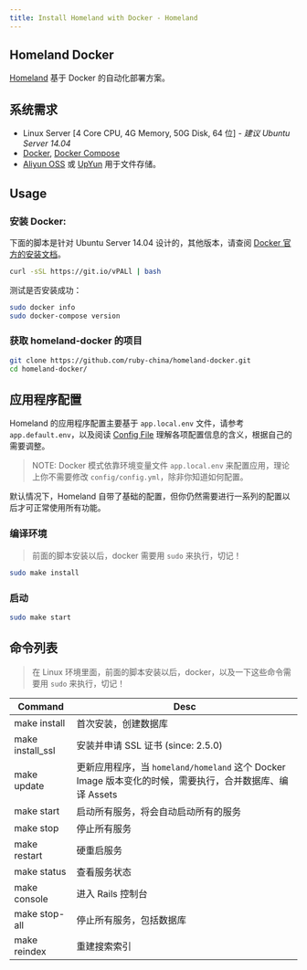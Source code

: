 ```yaml
---
title: Install Homeland with Docker - Homeland
---
```


Homeland Docker
-----------------

[Homeland](http://gethomeland.com) 基于 Docker 的自动化部署方案。

## 系统需求

- Linux Server [4 Core CPU, 4G Memory, 50G Disk, 64 位] - _建议 Ubuntu Server 14.04_
- [Docker](https://www.docker.com/), [Docker Compose](https://docs.docker.com/compose/)
- [Aliyun OSS](https://www.aliyun.com/product/oss) 或 [UpYun](https://www.upyun.com) 用于文件存储。

## Usage

### 安装 Docker:

下面的脚本是针对 Ubuntu Server 14.04 设计的，其他版本，请查阅 [Docker 官方的安装文档](https://docker.github.io/engine/installation/linux/)。

```bash
curl -sSL https://git.io/vPALl | bash
```

测试是否安装成功：

```bash
sudo docker info
sudo docker-compose version
```

### 获取 homeland-docker 的项目

```bash
git clone https://github.com/ruby-china/homeland-docker.git
cd homeland-docker/
```

## 应用程序配置

Homeland 的应用程序配置主要基于 `app.local.env` 文件，请参考 `app.default.env`，以及阅读 [Config File](/docs/configuration/config-file/) 理解各项配置信息的含义，根据自己的需要调整。

> NOTE: Docker 模式依靠环境变量文件 `app.local.env` 来配置应用，理论上你不需要修改 `config/config.yml`，除非你知道如何配置。

默认情况下，Homeland 自带了基础的配置，但你仍然需要进行一系列的配置以后才可正常使用所有功能。

### 编译环境

> 前面的脚本安装以后，docker 需要用 `sudo` 来执行，切记！

```bash
sudo make install
```

### 启动

```bash
sudo make start
```

## 命令列表

> 在 Linux 环境里面，前面的脚本安装以后，docker，以及一下这些命令需要用 `sudo` 来执行，切记！

| Command | Desc |
|---------|------|
| make install | 首次安装，创建数据库 |
| make install_ssl | 安装并申请 SSL 证书 (since: 2.5.0) |
| make update | 更新应用程序，当 `homeland/homeland` 这个 Docker Image 版本变化的时候，需要执行，合并数据库、编译 Assets |
| make start | 启动所有服务，将会自动启动所有的服务 |
| make stop | 停止所有服务 |
| make restart | 硬重启服务 |
| make status | 查看服务状态 |
| make console | 进入 Rails 控制台 |
| make stop-all | 停止所有服务，包括数据库 |
| make reindex | 重建搜索索引 |
